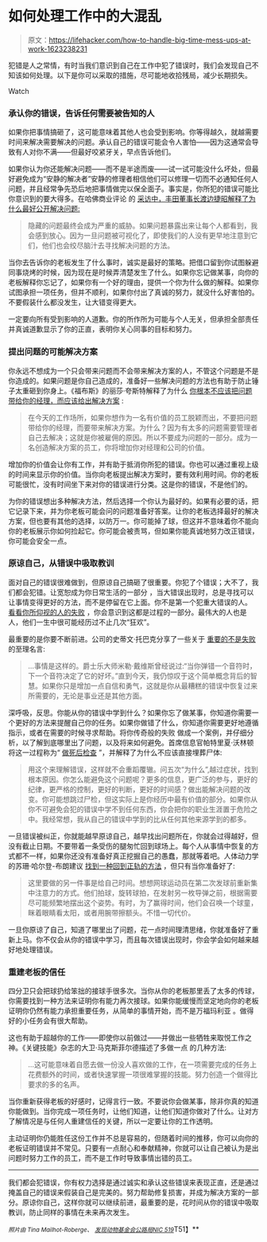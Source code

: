 # 如何处理工作中的大混乱

> 原文：<https://lifehacker.com/how-to-handle-big-time-mess-ups-at-work-1623238231>

犯错是人之常情，有时当我们意识到自己在工作中犯了错误时，我们会发现自己不知该如何处理。以下是你可以采取的措施，尽可能地收拾残局，减少长期损失。

Watch

### **承认你的错误，告诉任何需要被告知的人**

如果你把事情搞砸了，这可能意味着其他人也会受到影响。你等得越久，就越需要时间来解决需要解决的问题。承认自己的错误可能会令人害怕——因为这通常会导致有人对你不满——但最好咬紧牙关，早点告诉他们。

如果你认为你还能解决问题——而不是半途而废——试一试可能没什么坏处，但最好避免成为“安静的解决者”安静的修理者相信他们可以修理一切而不必通知任何人问题，并且经常争先恐后地把事情做完以保全面子。事实是，你所犯的错误可能比你意识到的要大得多。在哈佛商业评论 的 [采访中，丰田董事长渡边捷昭解释了为什么最好公开解决问题:](http://hbr.org/2007/07/lessons-from-toyotas-long-drive/ar/1)

> 隐藏的问题最终会成为严重的威胁。如果问题暴露出来让每个人都看到，我会感到放心。因为一旦问题被可视化了，即使我们的人没有更早地注意到它们，他们也会绞尽脑汁去寻找解决问题的方法。

当你去告诉你的老板发生了什么事时，诚实是最好的策略。把借口留到你试图躲避同事烧烤的时候，因为现在是时候弄清楚发生了什么。如果你忘记做某事，向你的老板解释你忘记了，如果你有一个好的理由，提供一个你为什么做的解释。如果你试图承担一项任务，但并不顺利，如果你付出了真诚的努力，就没什么好害怕的。不要假装什么都没发生，让大错变得更大。

一定要向所有受到影响的人道歉。你的所作所为可能与个人无关，但承担全部责任并真诚道歉显示了你的正直，表明你关心同事的目标和努力。

### **提出问题的可能解决方案**

你永远不想成为一个只会带来问题而不会带来解决方案的人，不管这个问题是不是你造成的。如果问题是你自己造成的，准备好一些解决问题的方法也有助于防止锤子太重砸到你身上。《福布斯》的丽莎·夸斯特解释了为什么 [你根本不应该把问题带给你的经理，而应该给出解决方案](http://www.forbes.com/sites/lisaquast/2013/05/13/dont-bring-problems-to-your-manager-bring-solutions/?utm_content=bufferdc8e6&utm_source=buffer&utm_medium=linkedin&utm_campaign=Buffer) :

> 在今天的工作场所，如果你想作为一名有价值的员工脱颖而出，不要把问题带给你的经理，而要带来解决方案。为什么？因为有太多的问题需要管理者自己去解决；这就是你被雇佣的原因。所以不要成为问题的一部分。成为一名创造解决方案的员工，你将增加你对经理和公司的价值。

增加你的价值会让你有工作，并有助于抵消你所犯的错误。你也可以通过重视上级的时间来显示你的价值。当你向老板提出解决方案时，要有效利用时间。你的老板可能很忙，没有时间坐下来对你的错误进行分类。这是你的错误，不是他们的。

为你的错误想出多种解决方法，然后选择一个你认为最好的。如果有必要的话，把它记录下来，并为你老板可能会问的问题准备好答案。让你的老板选择最好的解决方案，但也要有其他的选择，以防万一。你可能掉了球，但这并不意味着你不能向你的老板展示你如何捡起它。你可能会被责骂，但如果你能真诚地努力改正错误，你可能会安全一点。

### 原谅自己，从错误中吸取教训

面对自己的错误很难做到，但原谅自己搞砸了很重要。你犯了个错误；大不了，我们都会犯错。让宽恕成为你日常生活的一部分 ，当大错误出现时，总是寻找可以让事情变得更好的方法，而不是停留在它上面。你不是第一个犯重大错误的人。 [看看你所仰视的人的失败](http://lifehacker.com/how-to-move-past-failure-1597951611) ，你会意识到这都是过程的一部分。最伟大的人也是人，他们一生中很可能经历过不止几次“狂欢”。

最重要的是你要不断前进。公司的史蒂文·托巴克分享了一些关于 [重要的不是失败](http://www.inc.com/steve-tobak/how-to-recover-from-big-mistakes.html) 的至理名言:

> ...事情是这样的。爵士乐大师米勒·戴维斯曾经说过:“当你弹错一个音符时，下一个音符决定了它的好坏。”直到今天，我仍惊叹于这个简单概念背后的智慧。如果你只是增加一点自信和勇气，这就是你从最糟糕的错误中恢复过来所需要的，无论是事业还是其他方面。

深呼吸，反思。你能从你的错误中学到什么？如果你忘了做某事，你知道你需要一个更好的方法来提醒自己你的任务。如果你做错了什么，你知道你需要更好地遵循指示，或者在需要的时候寻求帮助。将你传奇般的失败 做成一个案例，并仔细分析，以了解到底哪里出了问题，以及将来如何避免。首席信息官帕特里夏·沃林顿将这一过程称为“ [做死后检查](http://www.cio.com/article/2440660/careers-staffing/four-steps-for-recovering-from-a-mistake.html) ”，并解释了为什么不应该直接埋葬尸体:

> 用这个来理解错误，这样就不会重蹈覆辙。问五次“为什么”,越过症状，找到根本原因。你怎么能避免这个问题呢？更多的信息，更广泛的参与，更好的纪律，更严格的控制，更好的判断，更好的时间感？做出能解决问题的改变。你可能想跳过尸检，但这实际上是你经历中最有价值的部分。如果你从你不可避免会犯的错误中学不到任何东西，你会把你的职业生涯置于危险之中。我经常想，我从自己的错误中学到的比从任何其他来源学到的都多。

一旦错误被纠正，你就能越早原谅自己，越早找出问题所在，你就会过得越好，但没有截止日期。不要带着一条受伤的腿匆忙回到球场上。每个人从事情中恢复的方式都不一样，如果你还没有准备好真正挖掘自己的愚蠢，那就等着吧。人体动力学的苏珊·哈尔登-布朗建议 [找到一种回到正轨的方法](http://www.humankinetics.com/excerpts/excerpts/recover-from-mistakes-with-proactive-strategies) ，但只有当你准备好了:

> 这里要做的另一件事是给自己时间。想想网球运动员在第二次发球前重新集中注意力的方式。他们拍球，旋转球拍，在发射另一枚导弹之前，根据需要尽可能频繁地摆出这个姿势。有时，为了赢得时间，他们会召唤一个球童，眯着眼睛看太阳，或者用腕带擦额头。不惜一切代价。

一旦你原谅了自己，知道了哪里出了问题，花一点时间理清思绪，你就准备好了重新上马。你不仅会从你的错误中学习，而且每次错误出现时，你会学会如何越来越好地处理错误。

### **重建老板的信任**

四分卫只会把球扔给笨拙的接球手很多次。当你从你的老板那里丢了太多的传球，你需要找到一种方法来证明你有能力再次接球。如果你能缓慢而坚定地向你的老板证明你仍然有能力承担重要任务，从简单的事情开始，而不是万福玛利亚 。做得好的小任务会有很大帮助。

这也有助于超越你的工作——即使你以前做过——并做出一些牺牲来取悦工作之神。《关键技能》杂志的大卫·马克斯菲尔德描述了多做一点 的几种方法:

> ...这可能意味着自愿去做一份没人喜欢做的工作，在一项需要完成的任务上花费额外的时间，或者快速掌握一项很难掌握的技能。努力创造一个做得比要求的多的名声。

当你重新获得老板的好感时，记得言行一致。不要说你会做某事，除非你真的知道你能做到。当你完成一项任务时，让他们知道，让他们知道你做对了什么。让对方了解情况是与任何人重建信任的关键，所以一定要让你的工作透明。

主动证明你仍能胜任这份工作并不总是容易的，但随着时间的推移，你可以向你的老板证明错误并不常见。只要有一点耐心和奉献精神，你就可以让自己被认为是出问题时努力工作的员工，而不是工作时导致事情出错的员工。

* * *

我们都会犯错误，你有权力选择是通过诚实和承认这些错误来表现正直，还是通过掩盖自己的错误来假装自己是完美的。努力帮助修复损害，并成为解决方案的一部分。原谅你自己，这样你就可以继续前进，最重要的是，花时间从你的错误中吸取教训，防止同样的事情在未来再次发生。

<small>*照片由 Tina Mailhot-Roberge、*</small> [<small>*发现动物基金会*</small>](https://www.flickr.com/photos/foundanimalsfoundation/8055193182)<small></small>*[<small>*公路局*</small>](https://www.flickr.com/photos/highwaysagency/5998133376)<small></small>*[<small>*NIC 519*</small>](https://www.flickr.com/photos/nic519/9271500576)T51】**